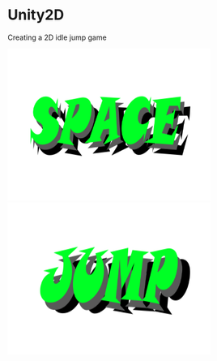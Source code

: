 # Unity2D
Creating a 2D idle jump game


<img src="https://github.com/p18vogd/Unity2D/blob/main/SpaceJump/Assets/Art/space.png" alt="" width="400" height="300"><img src="https://github.com/p18vogd/Unity2D/blob/main/SpaceJump/Assets/Art/jump.png" alt="" width="400" height="300">
